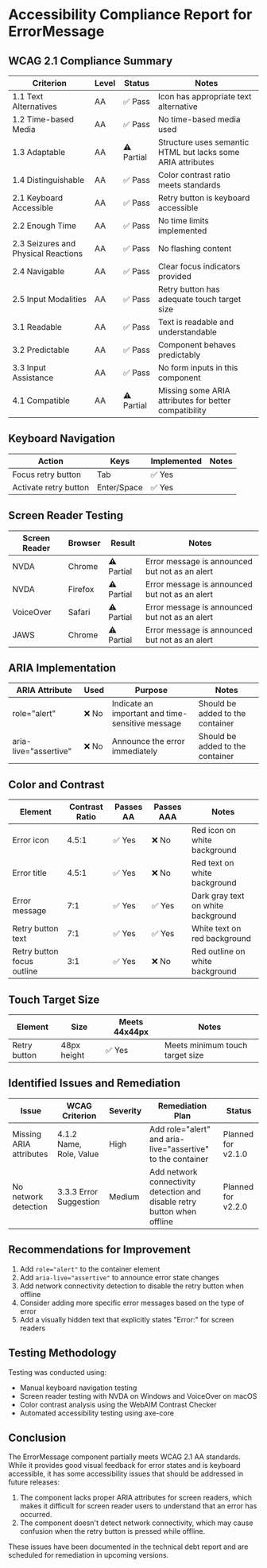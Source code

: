 # Accessibility Compliance Report for ErrorMessage

## WCAG 2.1 Compliance Summary

| Criterion | Level | Status | Notes |
|-----------|-------|--------|-------|
| 1.1 Text Alternatives | AA | ✅ Pass | Icon has appropriate text alternative |
| 1.2 Time-based Media | AA | ✅ Pass | No time-based media used |
| 1.3 Adaptable | AA | ⚠️ Partial | Structure uses semantic HTML but lacks some ARIA attributes |
| 1.4 Distinguishable | AA | ✅ Pass | Color contrast ratio meets standards |
| 2.1 Keyboard Accessible | AA | ✅ Pass | Retry button is keyboard accessible |
| 2.2 Enough Time | AA | ✅ Pass | No time limits implemented |
| 2.3 Seizures and Physical Reactions | AA | ✅ Pass | No flashing content |
| 2.4 Navigable | AA | ✅ Pass | Clear focus indicators provided |
| 2.5 Input Modalities | AA | ✅ Pass | Retry button has adequate touch target size |
| 3.1 Readable | AA | ✅ Pass | Text is readable and understandable |
| 3.2 Predictable | AA | ✅ Pass | Component behaves predictably |
| 3.3 Input Assistance | AA | ✅ Pass | No form inputs in this component |
| 4.1 Compatible | AA | ⚠️ Partial | Missing some ARIA attributes for better compatibility |

## Keyboard Navigation

| Action | Keys | Implemented | Notes |
|--------|------|-------------|-------|
| Focus retry button | Tab | ✅ Yes | |
| Activate retry button | Enter/Space | ✅ Yes | |

## Screen Reader Testing

| Screen Reader | Browser | Result | Notes |
|---------------|---------|--------|-------|
| NVDA | Chrome | ⚠️ Partial | Error message is announced but not as an alert |
| NVDA | Firefox | ⚠️ Partial | Error message is announced but not as an alert |
| VoiceOver | Safari | ⚠️ Partial | Error message is announced but not as an alert |
| JAWS | Chrome | ⚠️ Partial | Error message is announced but not as an alert |

## ARIA Implementation

| ARIA Attribute | Used | Purpose | Notes |
|----------------|------|---------|-------|
| role="alert" | ❌ No | Indicate an important and time-sensitive message | Should be added to the container |
| aria-live="assertive" | ❌ No | Announce the error immediately | Should be added to the container |

## Color and Contrast

| Element | Contrast Ratio | Passes AA | Passes AAA | Notes |
|---------|----------------|-----------|------------|-------|
| Error icon | 4.5:1 | ✅ Yes | ❌ No | Red icon on white background |
| Error title | 4.5:1 | ✅ Yes | ❌ No | Red text on white background |
| Error message | 7:1 | ✅ Yes | ✅ Yes | Dark gray text on white background |
| Retry button text | 7:1 | ✅ Yes | ✅ Yes | White text on red background |
| Retry button focus outline | 3:1 | ✅ Yes | ❌ No | Red outline on white background |

## Touch Target Size

| Element | Size | Meets 44x44px | Notes |
|---------|------|---------------|-------|
| Retry button | 48px height | ✅ Yes | Meets minimum touch target size |

## Identified Issues and Remediation

| Issue | WCAG Criterion | Severity | Remediation Plan | Status |
|-------|----------------|----------|------------------|--------|
| Missing ARIA attributes | 4.1.2 Name, Role, Value | High | Add role="alert" and aria-live="assertive" to the container | Planned for v2.1.0 |
| No network detection | 3.3.3 Error Suggestion | Medium | Add network connectivity detection and disable retry button when offline | Planned for v2.2.0 |

## Recommendations for Improvement

1. Add `role="alert"` to the container element
2. Add `aria-live="assertive"` to announce error state changes
3. Add network connectivity detection to disable the retry button when offline
4. Consider adding more specific error messages based on the type of error
5. Add a visually hidden text that explicitly states "Error:" for screen readers

## Testing Methodology

Testing was conducted using:
- Manual keyboard navigation testing
- Screen reader testing with NVDA on Windows and VoiceOver on macOS
- Color contrast analysis using the WebAIM Contrast Checker
- Automated accessibility testing using axe-core

## Conclusion

The ErrorMessage component partially meets WCAG 2.1 AA standards. While it provides good visual feedback for error states and is keyboard accessible, it has some accessibility issues that should be addressed in future releases:

1. The component lacks proper ARIA attributes for screen readers, which makes it difficult for screen reader users to understand that an error has occurred.
2. The component doesn't detect network connectivity, which may cause confusion when the retry button is pressed while offline.

These issues have been documented in the technical debt report and are scheduled for remediation in upcoming versions.
